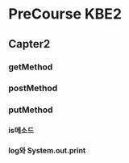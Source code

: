 # PreCourse KBE2 
## Capter2
### getMethod
### postMethod
### putMethod
#### is메소드 
#### log와 System.out.print
